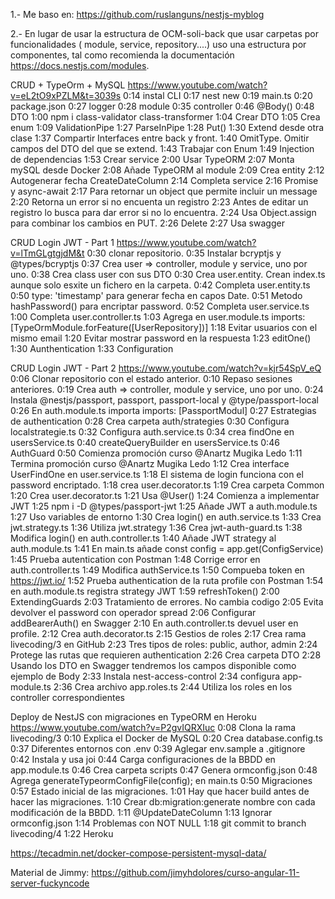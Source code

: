 1.- Me baso en:
https://github.com/ruslanguns/nestjs-myblog


2.- En lugar de usar la estructura de OCM-soli-back que usar carpetas por funcionalidades ( module, service, repository....) uso una estructura por componentes, tal como recomienda la documentación https://docs.nestjs.com/modules.


CRUD + TypeOrm + MySQL
https://www.youtube.com/watch?v=eL2tO9xPZLM&t=3039s
0:14 instal CLI
0:17 nest new
0:19 main.ts
0:20 package.json
0:27 logger
0:28 module
0:35 controller
0:46 @Body()
0:48 DTO
1:00 npm i class-validator class-transformer
1:04 Crear DTO 
1:05 Crea enum 
1:09 ValidationPipe 
1:27 ParseInPipe 
1:28 Put() 
1:30 Extend desde otra clase 
1:37 Compartir Interfaces entre back y front. 
1:40 OmitType. Omitir campos del DTO del que se extend.
1:43 Trabajar con Enum 
1:49 Injection de dependencias 
1:53 Crear service 
2:00 Usar TypeORM 
2:07 Monta mySQL desde Docker 
2:08 Añade TypeORM al module 
2:09 Crea entity 
2:12 Autogenerar fecha CreateDateColumn
2:14 Completa service
2:16 Promise y async-await
2:17 Para retornar un object que permite incluir un message
2:20 Retorna un error si no encuenta un registro
2:23 Antes de editar un registro lo busca para dar error si no lo encuentra.
2:24 Usa Object.assign para combinar los cambios en PUT.
2:26 Delete
2:27 Usa swagger 


CRUD Login JWT - Part 1
https://www.youtube.com/watch?v=lTmGLgtgjdM&t
0:30 clonar repositorio.
0:35 Instalar bcryptjs y @types/bcryptjs
0:37 Crea user => controller, module y service, uno por uno.
0:38 Crea class user con sus DTO
0:30 Crea user.entity. Crean index.ts aunque solo esxite un fichero en la carpeta.
0:42 Completa user.entity.ts
0:50 type: 'timestamp' para generar fecha en capos Date.
0:51 Metodo hashPassword() para encriptar password.
0:52 Completa user.service.ts
1:00 Completa user.controller.ts
1:03 Agrega en user.module.ts imports: [TypeOrmModule.forFeature([UserRepository])]
1:18 Evitar usuarios con el mismo email
1:20 Evitar mostrar password en la respuesta
1:23 editOne()
1:30 Aunthentication
1:33 Configuration


CRUD Login JWT - Part 2
https://www.youtube.com/watch?v=kjr54SpV_eQ
0:06 Clonar repositorio con el estado anterior.
0:10 Repaso sesiones anteriores.
0:19 Crea auth => controller, module y service, uno por uno.
0:24 Instala @nestjs/passport, passport, passport-local y @type/passport-local
0:26 En auth.module.ts importa  imports: [PassportModul]
0:27 Estrategias de authentication
0:28 Crea carpeta auth/strategies
0:30 Configura localstrategie.ts
0:32 Configura auth.service.ts
0:34 crea findOne en usersService.ts
0:40 createQueryBuilder en usersService.ts
0:46 AuthGuard
0:50 Comienza promoción curso @Anartz Mugika Ledo
1:11 Termina promoción curso @Anartz Mugika Ledo
1:12 Crea interface UserFindOne en user.service.ts
1:18 El sistema de login funciona con el password encriptado.
1:18 crea user.decorator.ts
1:19 Crea carpeta Common
1:20 Crea user.decorator.ts
1:21 Usa @User()
1:24 Comienza a implementar JWT
1:25 npm i -D @types/passport-jwt
1:25 Añade JWT a auth.module.ts
1:27 Uso variables de entorno
1:30 Crea login() en auth.service.ts
1:33 Crea jwt.strategy.ts
1:36 Utiliza jwt.strategy
1:36 Crea jwt-auth-guard.ts
1:38 Modifica login() en auth.controller.ts
1:40 Añade JWT strategy al auth.module.ts
1:41 En main.ts añade  const config = app.get(ConfigService) 
1:45 Prueba autentication con Postman
1:48 Corrige error en auth.controller.ts
1:49 Modifica authService.ts
1:50 Compueba token en https://jwt.io/
1:52 Prueba authentication de la ruta profile con Postman
1:54 en auth.module.ts registra strategy JWT
1:59 refreshToken()
2:00 ExtendingGuards
2:03 Tratamiento de errores. No cambia codigo
2:05 Evita devolver el password con operador spread
2:06 Configurar addBearerAuth() en Swagger
2:10 En auth.controller.ts devuel user en profile.
2:12 Crea auth.decorator.ts
2:15 Gestios de roles
2:17 Crea rama livecoding/3 en GitHub 
2:23 Tres tipos de roles: public, author, admin
2:24 Protege las rutas que requieren authentication
2:26 Crea carpeta DTO
2:28 Usando los DTO en Swagger tendremos los campos disponible como ejemplo de Body
2:33 Instala nest-access-control
2:34 configura app-module.ts
2:36 Crea archivo app.roles.ts
2:44 Utiliza los roles en los controller correspondientes


Deploy de NestJS con migraciones en TypeORM en Heroku
https://www.youtube.com/watch?v=P2gvIQRXIuc
0:08 Clona la rama livecoding/3
0:10 Explica el Docker de MySQL
0:20 Crea database.config.ts
0:37 Diferentes entornos con .env
0:39 Aglegar env.sample a .gitignore
0:42 Instala y usa joi
0:44 Carga configuraciones de la BBDD en app.module.ts
0:46 Crea carpeta scripts
0:47 Genera ormconfig.json 
0:48 Agrega  generateTypeormConfigFile(config); en main.ts
0:50 Migraciones
0:57 Estado inicial de las migraciones.
1:01 Hay que hacer build antes de hacer las migraciones.
1:10 Crear db:migration:generate nombre con cada modificación de la BBDD.
1:11 @UpdateDateColumn
1:13 Ignorar ormconfig.json
1:14 Problemas con  NOT NULL
1:18 git commit to branch livecoding/4
1:22 Heroku






https://tecadmin.net/docker-compose-persistent-mysql-data/





Material de Jimmy:
https://github.com/jimyhdolores/curso-angular-11-server-fuckyncode